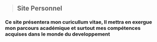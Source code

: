 > ## Site Personnel

### Ce site présentera mon curicullum vitae, Il mettra en exergue mon parcours académique et surtout mes compétences acquises dans le monde du developpement
